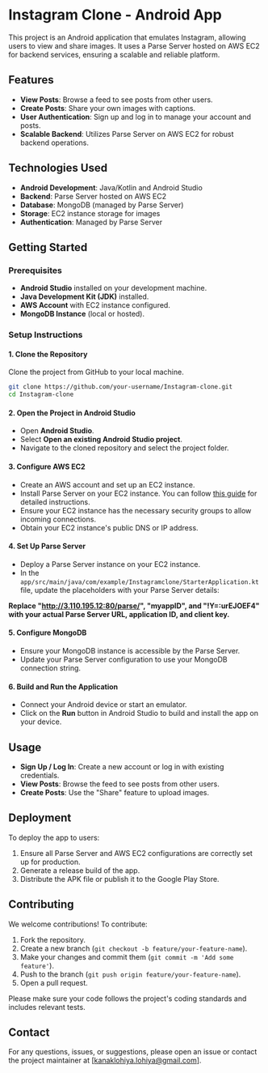 # Instagram Clone - Android App

This project is an Android application that emulates Instagram, allowing users to view and share images. It uses a Parse Server hosted on AWS EC2 for backend services, ensuring a scalable and reliable platform.

## Features

- **View Posts**: Browse a feed to see posts from other users.
- **Create Posts**: Share your own images with captions.
- **User Authentication**: Sign up and log in to manage your account and posts.
- **Scalable Backend**: Utilizes Parse Server on AWS EC2 for robust backend operations.

## Technologies Used

- **Android Development**: Java/Kotlin and Android Studio
- **Backend**: Parse Server hosted on AWS EC2
- **Database**: MongoDB (managed by Parse Server)
- **Storage**: EC2 instance storage for images
- **Authentication**: Managed by Parse Server

## Getting Started

### Prerequisites

- **Android Studio** installed on your development machine.
- **Java Development Kit (JDK)** installed.
- **AWS Account** with EC2 instance configured.
- **MongoDB Instance** (local or hosted).

### Setup Instructions

#### 1. Clone the Repository

Clone the project from GitHub to your local machine.

```bash
git clone https://github.com/your-username/Instagram-clone.git
cd Instagram-clone
```

#### 2. Open the Project in Android Studio

- Open **Android Studio**.
- Select **Open an existing Android Studio project**.
- Navigate to the cloned repository and select the project folder.

#### 3. Configure AWS EC2

- Create an AWS account and set up an EC2 instance.
- Install Parse Server on your EC2 instance. You can follow [this guide](https://docs.parseplatform.org/parse-server/guide/#getting-started) for detailed instructions.
- Ensure your EC2 instance has the necessary security groups to allow incoming connections.
- Obtain your EC2 instance's public DNS or IP address.

#### 4. Set Up Parse Server

- Deploy a Parse Server instance on your EC2 instance.
- In the `app/src/main/java/com/example/Instagramclone/StarterApplication.kt` file, update the placeholders with your Parse Server details:

**Replace "http://3.110.195.12:80/parse/", "myappID", and "!Y=:urEJOEF4" with your actual Parse Server URL, application ID, and client key.**

#### 5. Configure MongoDB

- Ensure your MongoDB instance is accessible by the Parse Server.
- Update your Parse Server configuration to use your MongoDB connection string.

#### 6. Build and Run the Application

- Connect your Android device or start an emulator.
- Click on the **Run** button in Android Studio to build and install the app on your device.

## Usage

- **Sign Up / Log In**: Create a new account or log in with existing credentials.
- **View Posts**: Browse the feed to see posts from other users.
- **Create Posts**: Use the "Share" feature to upload images.

## Deployment

To deploy the app to users:

1. Ensure all Parse Server and AWS EC2 configurations are correctly set up for production.
2. Generate a release build of the app.
3. Distribute the APK file or publish it to the Google Play Store.

## Contributing

We welcome contributions! To contribute:

1. Fork the repository.
2. Create a new branch (``git checkout -b feature/your-feature-name``).
3. Make your changes and commit them (``git commit -m 'Add some feature'``).
4. Push to the branch (``git push origin feature/your-feature-name``).
5. Open a pull request.

Please make sure your code follows the project's coding standards and includes relevant tests.

## Contact

For any questions, issues, or suggestions, please open an issue or contact the project maintainer at [kanaklohiya.lohiya@gmail.com].
